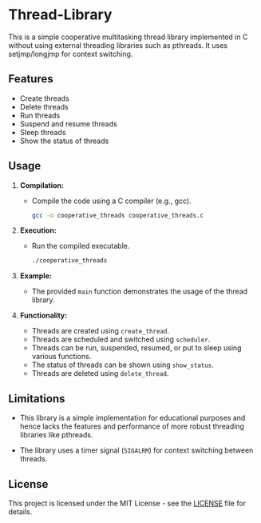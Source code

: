 # Thread-Library

This is a simple cooperative multitasking thread library implemented in C without using external threading libraries such as pthreads. It uses setjmp/longjmp for context switching.

## Features

- Create threads
- Delete threads
- Run threads
- Suspend and resume threads
- Sleep threads
- Show the status of threads

## Usage

1. **Compilation:**
   - Compile the code using a C compiler (e.g., gcc).

     ```bash
     gcc -o cooperative_threads cooperative_threads.c
     ```

2. **Execution:**
   - Run the compiled executable.

     ```bash
     ./cooperative_threads
     ```

3. **Example:**
   - The provided `main` function demonstrates the usage of the thread library.

4. **Functionality:**
   - Threads are created using `create_thread`.
   - Threads are scheduled and switched using `scheduler`.
   - Threads can be run, suspended, resumed, or put to sleep using various functions.
   - The status of threads can be shown using `show_status`.
   - Threads are deleted using `delete_thread`.

## Limitations

- This library is a simple implementation for educational purposes and hence lacks the features and performance of more robust threading libraries like pthreads.



- The library uses a timer signal (`SIGALRM`) for context switching between threads.

## License

This project is licensed under the MIT License - see the [LICENSE](LICENSE) file for details.
